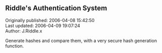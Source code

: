 ## Riddle's Authentication System  
Originally published: 2006-04-08 15:42:50  
Last updated: 2006-04-09 19:07:24  
Author: J.Riddle.x   
  
Generate hashes and compare them, with a very secure hash generation function.